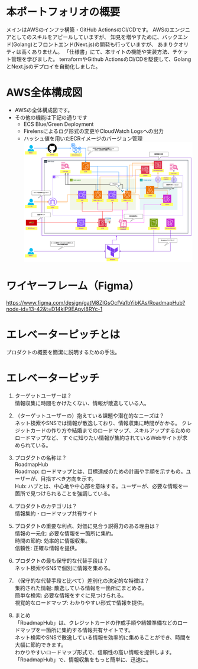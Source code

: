 # 本ポートフォリオの概要
メインはAWSのインフラ構築・GitHub ActionsのCI/CDです。
AWSのエンジニアとしてのスキルをアピールしていますが、
知見を増やすために、バックエンド(Golang)とフロントエンド(Next.js)の開発も行っていますが、
あまりクオリティは高くありません。
「仕様書」にて、本サイトの機能や実装方法、チケット管理を学びました。
terraformやGithub ActionsのCI/CDを駆使して、GolangとNext.jsのデプロイを自動化しました。

# AWS全体構成図
- AWSの全体構成図です。
- その他の機能は下記の通りです
  - ECS Blue/Green Deployment
  - Firelensによるログ形式の変更やCloudWatch Logsへの出力
  - ハッシュ値を用いたECRイメージのバージョン管理
![AWS全体構成図](./AWS全体構成図.png)

# ワイヤーフレーム（Figma）
https://www.figma.com/design/gatM8ZlGsOcfVa1bYibKAs/RoadmapHub?node-id=13-42&t=D14kIP9EApyI8RYc-1

# エレベーターピッチとは
プロダクトの概要を簡潔に説明するための手法。

# エレベーターピッチ
1. ターゲットユーザーは？  
情報収集に時間をかけたくない、情報が散逸している人。

2. （ターゲットユーザーの）抱えている課題や潜在的なニーズは？  
ネット検索やSNSでは情報が散逸しており、情報収集に時間がかかる。
クレジットカードの作り方や結婚までのロードマップ、スキルアップするためのロードマップなど、
すぐに知りたい情報が集約されているWebサイトが求められている。

3. プロダクトの名称は？  
RoadmapHub  
Roadmap: ロードマップとは、目標達成のための計画や手順を示すもの。ユーザーが、目指すべき方向を示す。  
Hub: ハブとは、中心地や中心部を意味する。ユーザーが、必要な情報を一箇所で見つけられることを強調している。

4. プロダクトのカテゴリは？  
情報集約・ロードマップ共有サイト

5. プロダクトの重要な利点、対価に見合う説得力のある理由は？  
情報の一元化: 必要な情報を一箇所に集約。  
時間の節約: 効率的に情報収集。  
信頼性: 正確な情報を提供。

6. プロダクトの最も保守的な代替手段は？  
ネット検索やSNSで個別に情報を集める。

7. （保守的な代替手段と比べて）差別化の決定的な特徴は？  
集約された情報: 散逸している情報を一箇所にまとめる。  
簡単な検索: 必要な情報をすぐに見つけられる。  
視覚的なロードマップ: わかりやすい形式で情報を提供。

8. まとめ  
「RoadmapHub」は、クレジットカードの作成手順や結婚準備などのロードマップを一箇所に集約する情報共有サイトです。  
ネット検索やSNSで散逸している情報を効率的に集めることができ、時間を大幅に節約できます。  
わかりやすいロードマップ形式で、信頼性の高い情報を提供します。  
「RoadmapHub」で、情報収集をもっと簡単に、迅速に。
